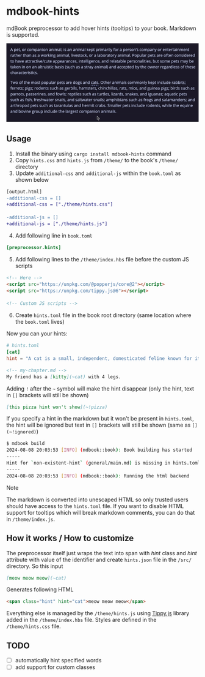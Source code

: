 # mdbook-hints
mdBook preprocessor to add hover hints (tooltips) to your book. Markdown is supported.

![mdbook-hints showcase](assets/showcase.gif)

## Usage
1. Install the binary using `cargo install mdbook-hints` command
2. Copy `hints.css` and `hints.js` from `/theme/` to the book's `/theme/` directory
3. Update `additional-css` and `additional-js` within the `book.toml` as shown below
```diff
[output.html]
-additional-css = []
+additional-css = ["./theme/hints.css"]

-additional-js = []
+additional-js = ["./theme/hints.js"]
```
4. Add following line in `book.toml`
```toml
[preprocessor.hints]
```
5. Add following lines to the `/theme/index.hbs` file before the custom JS scripts
```html
<!-- Here -->
<script src="https://unpkg.com/@popperjs/core@2"></script>
<script src="https://unpkg.com/tippy.js@6"></script>

<!-- Custom JS scripts -->
```
6. Create `hints.toml` file in the book root directory (same location where the `book.toml` lives)

Now you can your hints:
```toml
# hints.toml
[cat]
hint = "A cat is a small, independent, domesticated feline known for its playful and sometimes mysterious nature. *meow*"
```
```md
<!-- my-chapter.md -->
My friend has a [kitty](~cat) with 4 legs.
```

Adding `!` after the `~` symbol will make the hint disappear (only the hint, text in `[]` brackets will still be shown)
```md
[this pizza hint won't show](~!pizza)
```

If you specify a hint in the markdown but it won't be present in `hints.toml`, the hint will be ignored but text in `[]` brackets will still be shown (same as `[](~!ignored)`)
```sh
$ mdbook build
2024-08-08 20:03:53 [INFO] (mdbook::book): Book building has started
-----
Hint for `non-existent-hint` (general/main.md) is missing in hints.toml!
-----
2024-08-08 20:03:53 [INFO] (mdbook::book): Running the html backend
```

> [!NOTE]  
> The markdown is converted into unescaped HTML so only trusted users should have access to the `hints.toml` file. If you want to disable HTML support for tooltips which will break markdown comments, you can do that in `/theme/index.js`.

## How it works / How to customize
The preprocessor itself just wraps the text into span with _hint_ class and _hint_ attribute with value of the identifier and create `hints.json` file in the `/src/` directory.
So this input
```md
[meow meow meow](~cat)
```
Generates following HTML
```html
<span class="hint" hint="cat">meow meow meow</span>
```
Everything else is managed by the `/theme/hints.js` using [Tippy.js](https://atomiks.github.io/tippyjs/) library added in the `/theme/index.hbs` file. Styles are defined in the `/theme/hints.css` file.

## TODO
- [ ] automatically hint specified words
- [ ] add support for custom classes